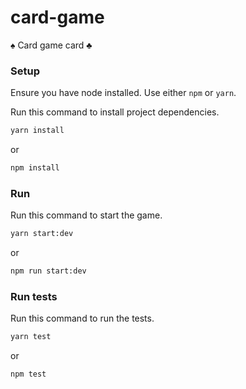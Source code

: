 # card-game
♠️ Card game card ♣️

### Setup
Ensure you have node installed. Use either `npm` or `yarn`.

Run this command to install project dependencies.
```bash
yarn install
```
or
```bash
npm install
```

### Run
Run this command to start the game.
```bash
yarn start:dev
```
or
```bash
npm run start:dev
```

### Run tests
Run this command to run the tests.
```bash
yarn test
```
or
```bash
npm test
```
